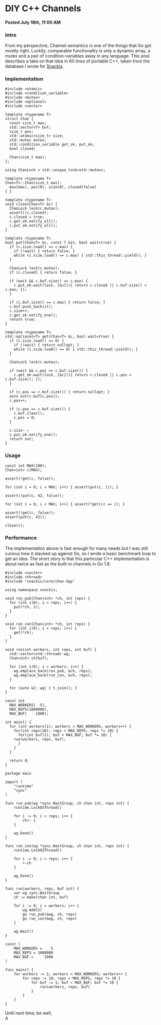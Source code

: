 # DIY C++ Channels
#### Posted July 18th, 11:00 AM

### Intro
From my perspective, Channel semantics is one of the things that Go got mostly right. Luckily; comparable functionality is only a dynamic array, a mutex and a pair of condition-variables away in any language. This post describes a take on that idea in 60 lines of portable C++, taken from the database I wrote for [Snackis](https://github.com/andreas-gone-wild/snackis).

### Implementation

```
#include <atomic>
#include <condition_variable>
#include <mutex>
#include <optional>
#include <vector>

template <typename T>
struct Chan {
  const size_t max;
  std::vector<T> buf;
  size_t pos;
  std::atomic<size_t> size;
  std::mutex mutex;
  std::condition_variable get_ok, put_ok;
  bool closed;

  Chan(size_t max);
};

using ChanLock = std::unique_lock<std::mutex>;
  
template <typename T>
Chan<T>::Chan(size_t max):
  max(max), pos(0), size(0), closed(false)
{ }

template <typename T>
void close(Chan<T> &c) {    
  ChanLock lock(c.mutex);
  assert(!c.closed);
  c.closed = true;
  c.get_ok.notify_all();
  c.put_ok.notify_all();
}

template <typename T>
bool put(Chan<T> &c, const T &it, bool wait=true) {
  if (c.size.load() == c.max) {
    if (!wait) { return false; }
    while (c.size.load() == c.max) { std::this_thread::yield(); }
  }

  ChanLock lock(c.mutex);
  if (c.closed) { return false; }
  
  if (wait && c.buf.size() == c.max) {
    c.put_ok.wait(lock, [&c](){ return c.closed || c.buf.size() < c.max; });
  }

  if (c.buf.size() == c.max) { return false; }
  c.buf.push_back(it);
  c.size++;
  c.get_ok.notify_one();
  return true;
}

template <typename T>
std::optional<T> get(Chan<T> &c, bool wait=true) {
  if (c.size.load() == 0) {
    if (!wait) { return nullopt; }
    while (c.size.load() == 0) { std::this_thread::yield(); }
  }

  ChanLock lock(c.mutex);
    
  if (wait && c.pos == c.buf.size()) {
    c.get_ok.wait(lock, [&c](){ return c.closed || c.pos < c.buf.size(); });
  }
    
  if (c.pos == c.buf.size()) { return nullopt; }
  auto out(c.buf[c.pos]);
  c.pos++;

  if (c.pos == c.buf.size()) {
    c.buf.clear();
    c.pos = 0;
  }

  c.size--;
  c.put_ok.notify_one();
  return out;
}
```

### Usage

```
const int MAX(100);
Chan<int> c(MAX);

assert(!get(c, false));

for (int i = 0; i < MAX; i++) { assert(put(c, i)); }

assert(!put(c, 42, false));

for (int i = 0; i < MAX; i++) { assert(*get(c) == i); }

assert(!get(c, false));
assert(put(c, 42));

close(c);
```

### Performance
The implementation above is fast enough for many needs but I was still curious how it stacked up against Go, so I wrote a basic benchmark loop to get an idea. The short story is that this particular C++ implementation is about twice as fast as the built-in channels in Go 1.8.

```
#include <vector>
#include <thread>
#include "snackis/core/chan.hpp"

using namespace snackis;

void run_pub(Chan<int> *ch, int reps) {
  for (int i(0); i < reps; i++) {
    put(*ch, i);
  }
}

void run_con(Chan<int> *ch, int reps) {
  for (int i(0); i < reps; i++) {
    get(*ch);
  }
}

void run(int workers, int reps, int buf) {
  std::vector<std::thread> wg;
  Chan<int> ch(buf);

  for (int i(0); i < workers; i++) {
    wg.emplace_back(run_pub, &ch, reps);
    wg.emplace_back(run_con, &ch, reps);
  }

  for (auto &t: wg) { t.join(); }
}

const int
  MAX_WORKERS(  5),
  MAX_REPS(1000000),
  MAX_BUF(    1000);

int main() {
  for (int workers(1); workers < MAX_WORKERS; workers++) {
    for(int reps(10); reps < MAX_REPS; reps *= 10) {
      for(int buf(1); buf < MAX_BUF; buf *= 10) {
	run(workers, reps, buf);
      }
    }
  }

  return 0;
}
```

```
package main

import (
	"runtime"
	"sync"
)

func run_pub(wg *sync.WaitGroup, ch chan int, reps int) {
	runtime.LockOSThread()
	
	for i := 0; i < reps; i++ {
		ch<- i
	}
	
	wg.Done()
}

func run_con(wg *sync.WaitGroup, ch chan int, reps int) {
	runtime.LockOSThread()

	for i := 0; i < reps; i++ {
		<-ch
	}
	
	wg.Done()
}

func run(workers, reps, buf int) {
	var wg sync.WaitGroup
	ch := make(chan int, buf)
	
	for i := 0; i < workers; i++ {
		wg.Add(2)
		go run_pub(&wg, ch, reps)
		go run_con(&wg, ch, reps)
	}

	wg.Wait()
}

const (
	MAX_WORKERS =    5
	MAX_REPS = 1000000
	MAX_BUF =     1000
)

func main() {
	for workers := 1; workers < MAX_WORKERS; workers++ {
		for reps := 10; reps < MAX_REPS; reps *= 10 {
			for buf := 1; buf < MAX_BUF; buf *= 10 {
				run(workers, reps, buf)
			}
		}
	}
}
```


Until next time; be well,<br/>
A
